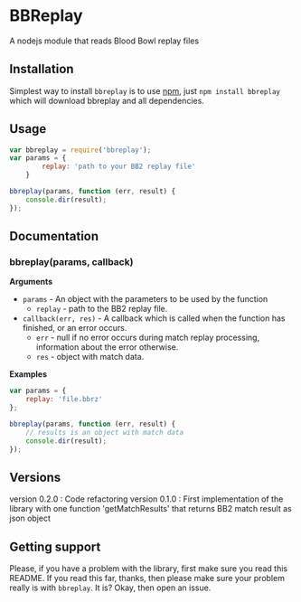 BBReplay
========

A nodejs module that reads Blood Bowl replay files

## Installation

Simplest way to install `bbreplay` is to use [npm](http://npmjs.org), just `npm
install bbreplay` which will download bbreplay and all dependencies.



## Usage

```javascript
var bbreplay = require('bbreplay');
var params = {
        replay: 'path to your BB2 replay file'
    }

bbreplay(params, function (err, result) {
    console.dir(result);
});

```
## Documentation
### bbreplay(params, callback)

__Arguments__

+ `params` - An object with the parameters to be used by the function
    - `replay` - path to the BB2 replay file.
+ `callback(err, res)` - A callback which is called when the function
 has finished, or an error occurs.
    - `err` - null if no error occurs during match replay processing, information 
about the error otherwise.
    - `res` - object with match data.

__Examples__

```js
var params = {
    replay: 'file.bbrz'
};

bbreplay(params, function (err, result) {
    // results is an object with match data
    console.dir(result);
});
```

## Versions
version 0.2.0 : Code refactoring
version 0.1.0 : First implementation of the library with one function 
'getMatchResults' that returns BB2 match result as json object

## Getting support

Please, if you have a problem with the library, first make sure you read this
README. If you read this far, thanks, then please make sure your
problem really is with `bbreplay`. It is? Okay, then open an issue.
